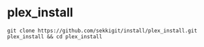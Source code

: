 # plex_install
```
git clone https://github.com/sekkigit/install/plex_install.git plex_install && cd plex_install
```